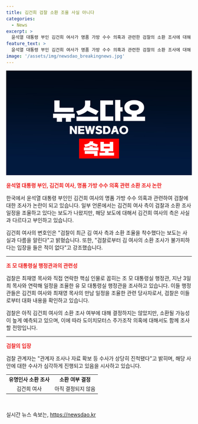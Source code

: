 ```yaml
---
title: 김건희 검찰 소환 조율 사실 아니다
categories:
  - News
excerpt: >
  윤석열 대통령 부인 김건희 여사가 명품 가방 수수 의혹과 관련한 검찰의 소환 조사에 대해 사실과 다르다고 부인했다. 김 여사의 소환 조사 여부에는 아직 결정이 내려지지 않았지만, 소환은 불가피할 것으로 예측되고 있다. 이에 따라 도이치모터스 주가조작 의혹 또한 함께 조사될 전망이다. 때로는 정치와 경제의 궁둥이를 만져야 한다는 인상을 주며, 김 여사와 관련된 수사가 상당히 진척됐다는 관련자의 발언이 이어졌다. (문장은 150자 이내로 작성해주세요.)
feature_text: >
  윤석열 대통령 부인 김건희 여사가 명품 가방 수수 의혹과 관련한 검찰의 소환 조사에 대해 사실과 다르다고 부인했다. 김 여사의 소환 조사 여부에는 아직 결정이 내려지지 않았지만, 소환은 불가피할 것으로 예측되고 있다. 이에 따라 도이치모터스 주가조작 의혹 또한 함께 조사될 전망이다. 때로는 정치와 경제의 궁둥이를 만져야 한다는 인상을 주며, 김 여사와 관련된 수사가 상당히 진척됐다는 관련자의 발언이 이어졌다. (문장은 150자 이내로 작성해주세요.)
image: '/assets/img/newsdao_breakingnews.jpg'
---
```


<p><img src="/assets/img/newsdao_breakingnews.jpg" alt="implanttips 속보" /></p>

<p><b><span style="color: #ee2323;">윤석열 대통령 부인, 김건희 여사, 명품 가방 수수 의혹 관련 소환 조사 논란</span></b></p>

<p>한국에서 윤석열 대통령 부인인 김건희 여사의 명품 가방 수수 의혹과 관련하여 검찰에 대한 조사가 논란이 되고 있습니다. 일부 언론에서는 김건희 여사 측이 검찰과 소환 조사 일정을 조율하고 있다는 보도가 나왔지만, 해당 보도에 대해서 김건희 여사의 측은 사실과 다르다고 부인하고 있습니다.</p>

<p data-ke-size="size16">김건희 여사의 변호인은 "검찰이 최근 김 여사 측과 소환 조율을 착수했다는 보도는 사실과 다름을 알린다"고 밝혔습니다. 또한, "검찰로부터 김 여사의 소환 조사가 불가피하다는 입장을 들은 적이 없다"고 강조했습니다.</p>

<hr>

<p><b><span style="color: #ee2323;">조 모 대통령실 행정관과의 관련성</span></b></p>

<p>검찰은 최재영 목사와 직접 연락한 핵심 인물로 꼽히는 조 모 대통령실 행정관, 지난 3일 최 목사와 연락해 일정을 조율한 유 모 대통령실 행정관을 조사하고 있습니다. 이들 행정관들은 김건희 여사와 최재영 목사의 만남 일정을 조율한 관련 당사자로서, 검찰은 이들로부터 대화 내용을 확인하고 있습니다.</p>

<p data-ke-size="size16">검찰은 아직 김건희 여사의 소환 조사 여부에 대해 결정하지는 않았지만, 소환될 가능성이 높게 예측되고 있으며, 이에 따라 도이치모터스 주가조작 의혹에 대해서도 함께 조사할 전망입니다.</p>

<hr>

<p><b><span style="color: #ee2323;">검찰의 입장</span></b></p>

<p>검찰 관계자는 "관계자 조사나 자료 확보 등 수사가 상당히 진척됐다"고 밝히며, 해당 사안에 대한 수사가 심각하게 진행되고 있음을 시사하고 있습니다.</p>

<table>
    <tr>
        <td style="text-align: center; height: 17px;"><b>유명인사 소환 조사</b></td>
        <td style="text-align: center; height: 17px;"><b>소환 여부 결정</b></td>
    </tr>
    <tr>
        <td style="text-align: center; height: 17px;">김건희 여사</td>
        <td style="text-align: center; height: 17px;">아직 결정되지 않음</td>
    </tr>
</table>

<p data-ke-size="size16">&nbsp;</p>
실시간 뉴스 속보는, <a href="https://newsdao.kr" rel="dofollow">https://newsdao.kr</a>


